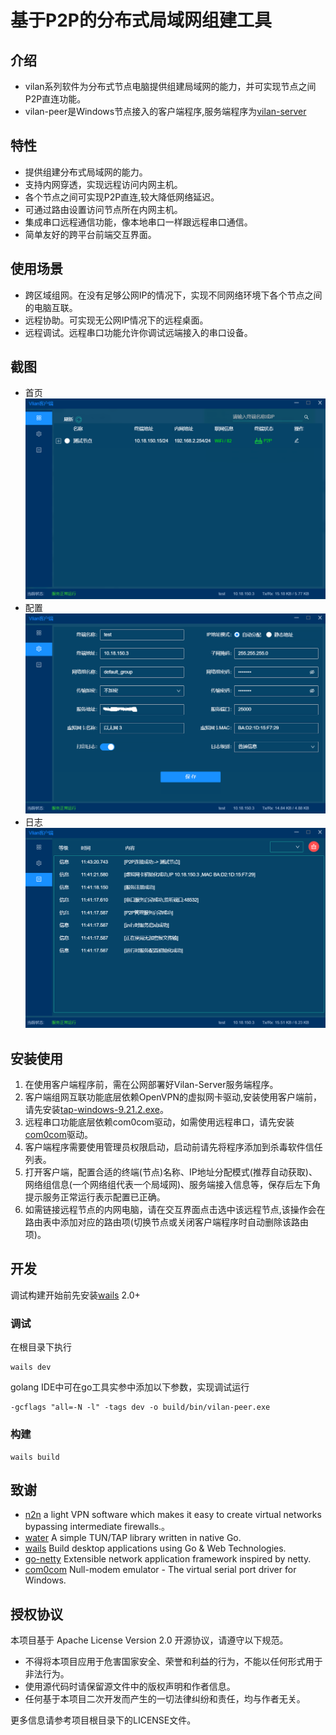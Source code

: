 # 基于P2P的分布式局域网组建工具

## 介绍
- vilan系列软件为分布式节点电脑提供组建局域网的能力，并可实现节点之间P2P直连功能。
- vilan-peer是Windows节点接入的客户端程序,服务端程序为[vilan-server](https://gitee.com/net_vilan/vilan-server)

## 特性
- 提供组建分布式局域网的能力。
- 支持内网穿透，实现远程访问内网主机。
- 各个节点之间可实现P2P直连,较大降低网络延迟。
- 可通过路由设置访问节点所在内网主机。
- 集成串口远程通信功能，像本地串口一样跟远程串口通信。
- 简单友好的跨平台前端交互界面。

## 使用场景
- 跨区域组网。在没有足够公网IP的情况下，实现不同网络环境下各个节点之间的电脑互联。
- 远程协助。可实现无公网IP情况下的远程桌面。
- 远程调试。远程串口功能允许你调试远端接入的串口设备。

## 截图
- 首页
![首页](doc/image/首页.png)
- 配置
![配置](doc/image/配置.png)
- 日志
![日志](doc/image/日志.png)
## 安装使用
1. 在使用客户端程序前，需在公网部署好Vilan-Server服务端程序。
2. 客户端组网互联功能底层依赖OpenVPN的虚拟网卡驱动,安装使用客户端前，请先安装[tap-windows-9.21.2.exe](3rd/tab-windows)。
3. 远程串口功能底层依赖com0com驱动，如需使用远程串口，请先安装[com0com](3rd/serialport)驱动。
4. 客户端程序需要使用管理员权限启动，启动前请先将程序添加到杀毒软件信任列表。
5. 打开客户端，配置合适的终端(节点)名称、IP地址分配模式(推荐自动获取)、网络组信息(一个网络组代表一个局域网)、服务端接入信息等，保存后左下角提示服务正常运行表示配置已正确。
6. 如需链接远程节点的内网电脑，请在交互界面点击选中该远程节点,该操作会在路由表中添加对应的路由项(切换节点或关闭客户端程序时自动删除该路由项)。
## 开发
调试构建开始前先安装[wails](https://github.com/wailsapp/wails) 2.0+
### 调试
在根目录下执行

    wails dev
golang IDE中可在go工具实参中添加以下参数，实现调试运行

    -gcflags "all=-N -l" -tags dev -o build/bin/vilan-peer.exe

### 构建
    wails build

## 致谢
- [n2n](https://github.com/ntop/n2n) a light VPN software which makes it easy to create virtual networks bypassing intermediate firewalls.。
- [water](https://github.com/songgao/water) A simple TUN/TAP library written in native Go.
- [wails](https://github.com/wailsapp/wails) Build desktop applications using Go & Web Technologies.
- [go-netty](https://github.com/go-netty/go-netty) Extensible network application framework inspired by netty.
- [com0com](https://github.com/tanvir-ahmed-m4/com0com) Null-modem emulator - The virtual serial port driver for Windows.
## 授权协议
本项目基于 Apache License Version 2.0 开源协议，请遵守以下规范。

- 不得将本项目应用于危害国家安全、荣誉和利益的行为，不能以任何形式用于非法行为。
- 使用源代码时请保留源文件中的版权声明和作者信息。
- 任何基于本项目二次开发而产生的一切法律纠纷和责任，均与作者无关。

更多信息请参考项目根目录下的LICENSE文件。
